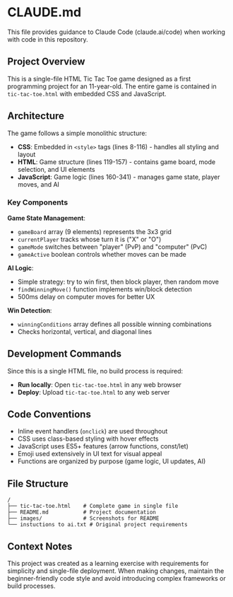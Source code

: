 # CLAUDE.md

This file provides guidance to Claude Code (claude.ai/code) when working with code in this repository.

## Project Overview

This is a single-file HTML Tic Tac Toe game designed as a first programming project for an 11-year-old. The entire game is contained in `tic-tac-toe.html` with embedded CSS and JavaScript.

## Architecture

The game follows a simple monolithic structure:
- **CSS**: Embedded in `<style>` tags (lines 8-116) - handles all styling and layout
- **HTML**: Game structure (lines 119-157) - contains game board, mode selection, and UI elements
- **JavaScript**: Game logic (lines 160-341) - manages game state, player moves, and AI

### Key Components

**Game State Management**:
- `gameBoard` array (9 elements) represents the 3x3 grid
- `currentPlayer` tracks whose turn it is ("X" or "O")
- `gameMode` switches between "player" (PvP) and "computer" (PvC)
- `gameActive` boolean controls whether moves can be made

**AI Logic**:
- Simple strategy: try to win first, then block player, then random move
- `findWinningMove()` function implements win/block detection
- 500ms delay on computer moves for better UX

**Win Detection**:
- `winningConditions` array defines all possible winning combinations
- Checks horizontal, vertical, and diagonal lines

## Development Commands

Since this is a single HTML file, no build process is required:
- **Run locally**: Open `tic-tac-toe.html` in any web browser
- **Deploy**: Upload `tic-tac-toe.html` to any web server

## Code Conventions

- Inline event handlers (`onclick`) are used throughout
- CSS uses class-based styling with hover effects
- JavaScript uses ES5+ features (arrow functions, const/let)
- Emoji used extensively in UI text for visual appeal
- Functions are organized by purpose (game logic, UI updates, AI)

## File Structure

```
/
├── tic-tac-toe.html    # Complete game in single file
├── README.md           # Project documentation
├── images/             # Screenshots for README
└── instuctions to ai.txt # Original project requirements
```

## Context Notes

This project was created as a learning exercise with requirements for simplicity and single-file deployment. When making changes, maintain the beginner-friendly code style and avoid introducing complex frameworks or build processes.